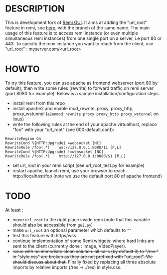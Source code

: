 # DESCRIPTION
This is development fork of [Remi GUI](https://github.com/dddomodossola/remi). It aims at adding the "url_root" feature in remi, see [here](https://github.com/dddomodossola/remi/issues/430), with the branch of the same name.
The main usage of this feature is to access remi instance (or even multiple simultaneous remi instances) from one single port on a server, i.e port 80 or 443. To specify the remi instance you want to reach from the client, use "url_root" : myserver.com/\<url_root\>

# HOWTO
To try this feature, you can use apache as frontend webserver (port 80 by default), then write some rules (rewrite) to forward traffic on remi server (port 8080 for example). Below is a sample installation/configuration steps.

* install remi from this repo
* install apache2 and enable mod_rewrite, proxy, proxy_http, proxy_wstunnel (`a2enmod rewrite proxy proxy_http proxy_wstunnel` on linux)
* write the following rules at the end of your apache virtualhost, replace "foo" with your "url_root" (see 000-default.conf):
```
RewriteEngine On
RewriteCond %{HTTP:Upgrade} =websocket [NC]
RewriteRule /foo(.*)    ws://127.0.0.1:8080/$1 [P,L]
RewriteCond %{HTTP:Upgrade} !=websocket [NC]
RewriteRule /foo(.*)    http://127.0.0.1:8080/$1 [P,L]
```
* set url_root in your remi script (see url_root_test.py for example)
* restart apache, launch remi, use your browser to reach http://localhost/foo (note we use the default port 80 of apache frontend)

# TODO
At least :

* move `url_root` to the right place inside remi (note that this variable should also be accessible from `gui.py`)
* make `url_root` an optional parameter which defaults to `""`
* test this feature with https/wss
* continue implementation of some Remi widgets: where hard links are sent to the client (currently done : Image, VideoPlayer).
* ~~issue with no immediate clean solution: all calls (by default 3) to "/res:" in "style.css" are broken as they are not prefixed with "url_root". We should discuss about that.~~ Finally fixed by replacing all three absolute imports by relative imports (/res -> ./res) in style.css.
